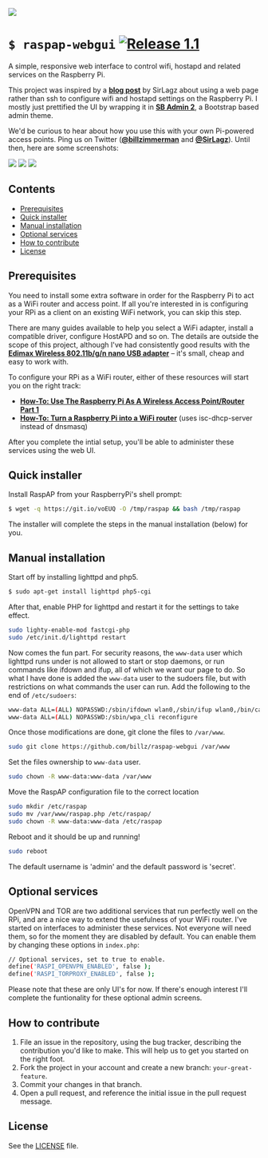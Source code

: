 ![](http://i.imgur.com/xeKD93p.png)
# `$ raspap-webgui` [![Release 1.1](https://img.shields.io/badge/Release-1.1-green.svg)](https://github.com/billz/raspap-webgui/releases)
A simple, responsive web interface to control wifi, hostapd and related services on the Raspberry Pi.

This project was inspired by a [**blog post**](http://sirlagz.net/2013/02/06/script-web-configuration-page-for-raspberry-pi/) by SirLagz about using a web page rather than ssh to configure wifi and hostapd settings on the Raspberry Pi. I mostly just prettified the UI by wrapping it in [**SB Admin 2**](https://github.com/BlackrockDigital/startbootstrap-sb-admin-2), a Bootstrap based admin theme.

We'd be curious to hear about how you use this with your own Pi-powered access points. Ping us on Twitter ([**@billzimmerman**](https://twitter.com/billzimmerman) and [**@SirLagz**](https://twitter.com/SirLagz)). Until then, here are some screenshots:

![](https://i.imgur.com/l4Vgd5G.png)
![](https://i.imgur.com/mRPtEnC.png)
![](https://i.imgur.com/FFdKoML.png)
## Contents

 - [Prerequisites](#prerequisites)
 - [Quick installer](#quick-installer)
 - [Manual installation](#manual-installation)
 - [Optional services](#optional-services)
 - [How to contribute](#how-to-contribute)
 - [License](#license)

## Prerequisites
You need to install some extra software in order for the Raspberry Pi to act as a WiFi router and access point. If all you're interested in is configuring your RPi as a client on an existing WiFi network, you can skip this step. 

There are many guides available to help you select a WiFi adapter, install a compatible driver, configure HostAPD and so on. The details are outside the scope of this project, although I've had consistently good results with the [**Edimax Wireless 802.11b/g/n nano USB adapter**](http://www.edimax.com/edimax/merchandise/merchandise_detail/data/edimax/global/wireless_adapters_n150/ew-7811un) – it's small, cheap and easy to work with.

To configure your RPi as a WiFi router, either of these resources will start you on the right track: 
* [**How-To: Use The Raspberry Pi As A Wireless Access Point/Router Part 1**](http://sirlagz.net/2012/08/09/how-to-use-the-raspberry-pi-as-a-wireless-access-pointrouter-part-1/)
* [**How-To: Turn a Raspberry Pi into a WiFi router**](http://raspberrypihq.com/how-to-turn-a-raspberry-pi-into-a-wifi-router/) (uses isc-dhcp-server instead of dnsmasq)

After you complete the intial setup, you'll be able to administer these services using the web UI.

## Quick installer
Install RaspAP from your RaspberryPi's shell prompt:
```sh
$ wget -q https://git.io/voEUQ -O /tmp/raspap && bash /tmp/raspap
```
The installer will complete the steps in the manual installation (below) for you.

## Manual installation
Start off by installing lighttpd and php5.
```sh
$ sudo apt-get install lighttpd php5-cgi
```
After that, enable PHP for lighttpd and restart it for the settings to take effect.
```sh
sudo lighty-enable-mod fastcgi-php
sudo /etc/init.d/lighttpd restart
```
Now comes the fun part. For security reasons, the `www-data` user which lighttpd runs under is not allowed to start or stop daemons, or run commands like ifdown and ifup, all of which we want our page to do.
So what I have done is added the `www-data` user to the sudoers file, but with restrictions on what commands the user can run.
Add the following to the end of  `/etc/sudoers`: 

```sh
www-data ALL=(ALL) NOPASSWD:/sbin/ifdown wlan0,/sbin/ifup wlan0,/bin/cat /etc/wpa_supplicant/wpa_supplicant.conf,/bin/cp /tmp/wifidata /etc/wpa_supplicant/wpa_supplicant.conf,/sbin/wpa_cli scan_results, /sbin/wpa_cli scan,/bin/cp /tmp/hostapddata /etc/hostapd/hostapd.conf, /etc/init.d/hostapd start,/etc/init.d/hostapd stop,/etc/init.d/dnsmasq start, /etc/init.d/dnsmasq stop,/bin/cp /tmp/dhcpddata /etc/dnsmasq.conf, /sbin/shutdown -h now, /sbin/reboot
www-data ALL=(ALL) NOPASSWD:/sbin/wpa_cli reconfigure
```

Once those modifications are done, git clone the files to `/var/www`.
```sh
sudo git clone https://github.com/billz/raspap-webgui /var/www
```
Set the files ownership to `www-data` user.
```sh
sudo chown -R www-data:www-data /var/www
```
Move the RaspAP configuration file to the correct location
```sh
sudo mkdir /etc/raspap
sudo mv /var/www/raspap.php /etc/raspap/
sudo chown -R www-data:www-data /etc/raspap
```
Reboot and it should be up and running!
```sh
sudo reboot
```

The default username is 'admin' and the default password is 'secret'.

## Optional services
OpenVPN and TOR are two additional services that run perfectly well on the RPi, and are a nice way to extend the usefulness of your WiFi router. I've started on interfaces to administer these services. Not everyone will need them, so for the moment they are disabled by default. You can enable them by changing these options in `index.php`:

```sh
// Optional services, set to true to enable.
define('RASPI_OPENVPN_ENABLED', false );
define('RASPI_TORPROXY_ENABLED', false );
```
Please note that these are only UI's for now. If there's enough interest I'll complete the funtionality for these optional admin screens.

## How to contribute

1. File an issue in the repository, using the bug tracker, describing the
   contribution you'd like to make. This will help us to get you started on the
   right foot.
2. Fork the project in your account and create a new branch:
   `your-great-feature`.
3. Commit your changes in that branch.
4. Open a pull request, and reference the initial issue in the pull request
   message.

## License
See the [LICENSE](./LICENSE) file.

